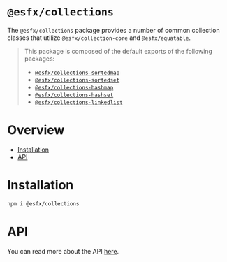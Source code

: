 # `@esfx/collections`

The `@esfx/collections` package provides a number of common collection classes that utilize `@esfx/collection-core` and `@esfx/equatable`.

> This package is composed of the default exports of the following packages:
> - [`@esfx/collections-sortedmap`](../collections-sortedmap#readme)
> - [`@esfx/collections-sortedset`](../collections-sortedset#readme)
> - [`@esfx/collections-hashmap`](../collections-hashmap#readme)
> - [`@esfx/collections-hashset`](../collections-hashset#readme)
> - [`@esfx/collections-linkedlist`](../collections-linkedlist#readme)

# Overview

* [Installation](#installation)
* [API](#api)

# Installation

```sh
npm i @esfx/collections
```

# API

You can read more about the API [here](https://esfx.github.io/esfx/modules/collections.html).
